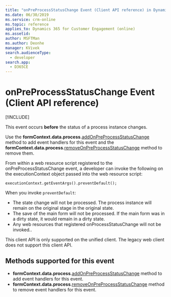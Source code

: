 ```yaml
---
title: "onPreProcessStatusChange Event (Client API reference) in Dynamics 365 for Customer Engagement| MicrosoftDocs"
ms.date: 06/30/2019
ms.service: crm-online
ms.topic: reference
applies_to: Dynamics 365 for Customer Engagement (online)
ms.assetid: 
author: MSFTMan
ms.author: Deonhe
manager: KVivek
search.audienceType: 
  - developer
search.app: 
  - D365CE
---
```

# onPreProcessStatusChange Event (Client API reference)

[!INCLUDE[](../../../../../includes/cc_applies_to_update_9_0_0.md)]

This event occurs **before** the status of a process instance changes. 

Use the **formContext.data.process**.[addOnPreProcessStatusChange](../formContext-data-process/eventhandlers/addOnPreProcessStatusChange.md) method to add event handlers for this event and the **formContext.data.process**.[removeOnPreProcessStatusChange](../formContext-data-process/eventhandlers/removeOnPreProcessStatusChange.md) method to remove them. 

From within a web resource script registered to the onPreProcessStatusChange event, a developer can invoke the following on the executionContext object passed into the web resource script: 

`executionContext.getEventArgs().preventDefault();` 

When you invoke `preventDefault`:

- The state change will not be processed. The process instance will remain on the original stage in the original state.
- The save of the main form will not be processed. If the main form was in a dirty state, it would remain in a dirty state.
- Any web resources that registered onProcessStatusChange will not be invoked..

This client API is only supported on the unified client. The legacy web client does not support this client API.

## Methods supported for this event
- **formContext.data.process**.[addOnPreProcessStatusChange](../formcontext-data-process/eventhandlers/addOnPreProcessStatusChange.md) method to add event handlers for this event.
- **formContext.data.process**.[removeOnPreProcessStatusChange](../formcontext-data-process/eventhandlers/removeOnPreProcessStatusChange.md) method to remove event handlers for this event. 
